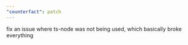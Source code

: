 ```yaml
---
"counterfact": patch
---
```


fix an issue where ts-node was not being used, which basically broke everything
